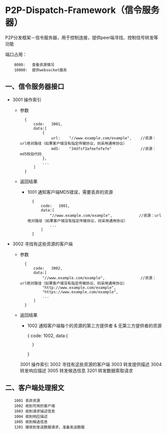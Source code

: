 # P2P-Dispatch-Framework（信令服务器）
P2P分发框架－信令服务器，用于控制连接，提供peer端寻找、控制信号转发等功能

端口占用：

        8080:   查看资源情况
        10000:  提供websocket服务


## 一、信令服务器接口
* 3001 操作索引
    * 参数

            {
                code:   3001,
                data:[
                    {
                        url:    "//www.example.com/example",    //资源：url绝对路径（如果客户端没有指定传输协议，则采用通用协议）
                        md5:    "34dfsf3afeefefefe"             //资源：md5校验代码
                    },
                    ...
                ]
            }

    * 返回结果
        * 1001 通知客户端MD5错误，需要丢弃的资源

                {
                    code:   1001,
                    data:[
                        "//www.example.com/example",            //资源：url绝对路径（如果客户端没有指定传输协议，则采用通用协议）
                        ...
                    ]
                }

* 3002 寻找有这些资源的客户端
    * 参数

            {
                code:   3002,
                data:[
                    "//www.example.com/example",                //资源：url绝对路径（如果客户端没有指定传输协议，则采用通用协议）
                    "http://www.example.com/example",
                    "https://www.example.com/example",
                    ...
                ]
            }

    * 返回结果
        * 1002 通知客户端每个的资源的第三方提供者 & 无第三方提供者的资源

            {
                code:   1002,
                data:{

                }
            }

        3001 操作索引
        3002 寻找有这些资源的客户端
        3003 转发提供描述
        3004 转发响应描述
        3005 转发候选信息
        3201 转发数据索取请求

## 二、客户端处理报文

        1001 丢弃资源
        1002 收到可用的客户端
        1003 收到请求描述信息
        1004 收到响应描述
        1005 收到候选信息
        1201 接收到发送数据请求，准备发送数据